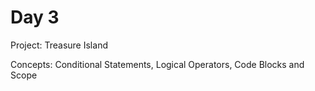 # Day 3

Project: Treasure Island

Concepts: Conditional Statements, Logical Operators, Code Blocks and Scope

